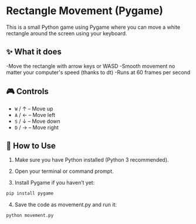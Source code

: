 # Rectangle Movement (Pygame)

This is a small Python game using Pygame where you can move a white rectangle around the screen using your keyboard.

## ✨ What it does

-Move the rectangle with arrow keys or WASD
-Smooth movement no matter your computer's speed (thanks to dt)
-Runs at 60 frames per second

## 🎮 Controls

- `W` / ↑ – Move up  
- `A` / ← – Move left  
- `S` / ↓ – Move down  
- `D` / → – Move right  

## 🚀 How to Use
1. Make sure you have Python installed (Python 3 recommended).
2. Open your terminal or command prompt.

3. Install Pygame if you haven’t yet:

```bash
pip install pygame
```
4. Save the code as movement.py and run it:

```bash
python movement.py